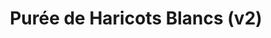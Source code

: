 ---
auteur: Ottolenghi
categories:
- Accompagnement
check: Oui
checkAlwaysOk: false
cuisson: Oui
description: La purée sera servie avec une feuille de choux frisé et une picada. Mais
  elle peut faire un accompagnement de légumes avec un peu de jus.
draft: false
ingredients:
  lof:
  - quantite: 15
    title: huile d'olive
    unit: ml
  sec:
  - quantite: 70
    title: Haricots blancs
    unit: grammes
  sucres:
  - quantite: 25
    title: Jus de citron
    unit: ml
layout: recettes
plate: 4
preparation: 'Tremper les haricots la veille, cela peut aussi se faire en 2h avec
  de l''eau chaude, mais pour une meilleure digestion, 2 jours de trempages en changeant
  l''eau est le top.


  Ensuite les cuire, selon les haricots le temps varie, par exemple ceux de Lima prennent
  plutôt 2h, alors que les petits lingots blancs seront cuit en une petite heur s''ils
  ont eu un bon trempage.




  Ensuite les mixer avec le jus de citron, l ''huile, sans oublier de saler. Ici on
  peut rajouter un peu d ''eau, selon l''égouttage opéré. On voudra que la purée soit
  bien lisse et pas sèche.'
publishDate: 2024-03-27 08:07:20.474000+00:00
regime:
- vegan
- vegetarien
- sans-gluten
- sans-lactose
temperature: Chaud
title: Purée de Haricots Blancs (v2)
titleslug: puree-de-haricots-blancs-v2_xppox95z
type: plat
uuid: xppox95z
---